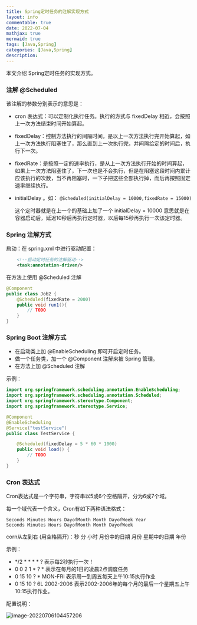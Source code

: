 ```yaml
---
title: Spring定时任务的注解实现方式
layout: info
commentable: true
date: 2022-07-04
mathjax: true
mermaid: true
tags: [Java,Spring]
categories: [Java,Spring]
description: 
---
```


本文介绍 Spring定时任务的实现方式。

<!--more-->

### 注解 @Scheduled

该注解的参数分别表示的意思是：

- cron 表达式：可以定制化执行任务。执行的方式与 fixedDelay 相近，会按照上一次方法结束时间开始算起。

- fixedDelay：控制方法执行的间隔时间，是以上一次方法执行完开始算起，如上一次方法执行阻塞住了，那么直到上一次执行完，并间隔给定的时间后，执行下一次。

- fixedRate：是按照一定的速率执行，是从上一次方法执行开始的时间算起，如果上一次方法阻塞住了，下一次也是不会执行，但是在阻塞这段时间内累计应该执行的次数，当不再阻塞时，一下子把这些全部执行掉，而后再按照固定速率继续执行。

- initialDelay 。如： `@Scheduled(initialDelay = 10000,fixedRate = 15000)`

  这个定时器就是在上一个的基础上加了一个 initialDelay = 10000 意思就是在容器启动后，延迟10秒后再执行定时器，以后每15秒再执行一次该定时器。

### Spring 注解方式

启动：在 spring.xml 中进行驱动配置：

```xml
	<!--启动定时任务的注解驱动-->
	<task:annotation-driven/>
```

在方法上使用 @Scheduled 注解

```java
@Component
public class Job2 {
    @Scheduled(fixedRate = 2000)
    public void run1(){
        // TODO
    }
}
```

### Spring Boot 注解方式

- 在启动类上加 @EnableScheduling 即可开启定时任务。
- 做一个任务类，加一个 @Component 注解来被 Spring 管理。
- 在方法上加 @Scheduled  注解

示例：

```java
import org.springframework.scheduling.annotation.EnableScheduling;
import org.springframework.scheduling.annotation.Scheduled;
import org.springframework.stereotype.Component;
import org.springframework.stereotype.Service;

@Component
@EnableScheduling
@Service("testService")
public class TestService {

    @Scheduled(fixedDelay = 5 * 60 * 1000)
    public void load() {
        // TODO
    }
}
```

### Cron 表达式

Cron表达式是一个字符串，字符串以5或6个空格隔开，分为6或7个域。

每一个域代表一个含义，Cron有如下两种语法格式：

```
Seconds Minutes Hours DayofMonth Month DayofWeek Year
Seconds Minutes Hours DayofMonth Month DayofWeek
```

corn从左到右 (用空格隔开)：秒 分 小时 月份中的日期 月份 星期中的日期 年份

示例：

- */2 * * * * ? 表示每2秒执行一次！
- 0 0 2 1 * ? * 表示在每月的1日的凌晨2点调度任务
- 0 15 10 ? * MON-FRI 表示周一到周五每天上午10:15执行作业
- 0 15 10 ? 6L 2002-2006 表示2002-2006年的每个月的最后一个星期五上午10:15执行作业。

配置说明：

![image-20220706104457206](/images/2022/07/image-20220706104457206.png)